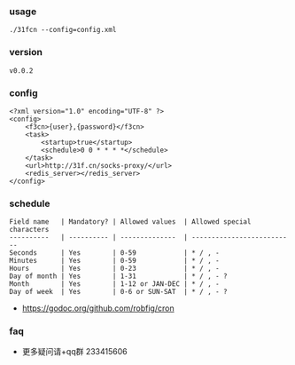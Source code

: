 ### usage
```
./31fcn --config=config.xml
```

### version
```
v0.0.2
```

### config
```
<?xml version="1.0" encoding="UTF-8" ?>
<config>
	<f3cn>{user},{password}</f3cn>
	<task>
		<startup>true</startup>
		<schedule>0 0 * * * *</schedule>
	</task>
	<url>http://31f.cn/socks-proxy/</url>
	<redis_server></redis_server>
</config>
```

### schedule
```
Field name   | Mandatory? | Allowed values  | Allowed special characters
----------   | ---------- | --------------  | --------------------------
Seconds      | Yes        | 0-59            | * / , -
Minutes      | Yes        | 0-59            | * / , -
Hours        | Yes        | 0-23            | * / , -
Day of month | Yes        | 1-31            | * / , - ?
Month        | Yes        | 1-12 or JAN-DEC | * / , -
Day of week  | Yes        | 0-6 or SUN-SAT  | * / , - ?
```
* https://godoc.org/github.com/robfig/cron

### faq
* 更多疑问请+qq群 233415606
